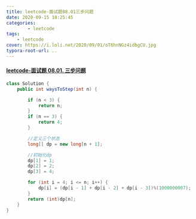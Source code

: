 ```yaml
---
title: leetcode-面试题08.01三步问题
date: 2020-09-15 18:25:45
categories: 
		- leetcode
tags: 
	- leetcode
cover: https://i.loli.net/2020/09/01/oT6hnNGz4idbgCU.jpg
typora-root-url: ..
---
```


#### [leetcode-面试题 08.01. 三步问题](https://leetcode-cn.com/problems/three-steps-problem-lcci/)

```java
class Solution {
    public int waysToStep(int n) {

        if (n < 3) {
            return n;
        }
        if (n == 3) {
            return 4;
        }

        //定义三个状态
        long[] dp = new long[n + 1];

        //初始化dp
        dp[1] = 1;
        dp[2] = 2;
        dp[3] = 4;

        for (int i = 4; i <= n; i++) {
            dp[i] = (dp[i - 1] + dp[i - 2] + dp[i - 3])%(1000000007);
        }
        return (int)dp[n];
    }
}
```

